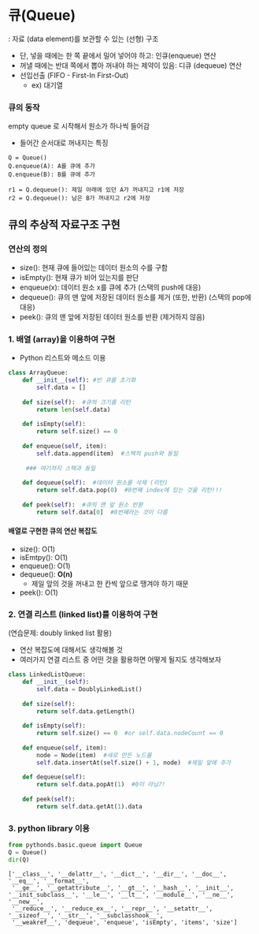 # 큐(Queue)
: 자료 (data element)를 보관할 수 있는 (선형) 구조
- 단, 넣을 때에는 한 쪽 끝에서 밀어 넣어야 하고: 인큐(enqueue) 연산
- 꺼낼 때에는 반대 쪽에서 뽑아 꺼내야 하는 제약이 있음: 디큐 (dequeue) 연산
- 선입선출 (FIFO - First-In First-Out)
  + ex) 대기열

### 큐의 동작

empty queue 로 시작해서 원소가 하나씩 들어감
- 들어간 순서대로 꺼내지는 특징
```
Q = Queue()
Q.enqueue(A): A를 큐에 추가
Q.enqueue(B): B를 큐에 추가

r1 = Q.dequeue(): 제일 아래에 있던 A가 꺼내지고 r1에 저장
r2 = Q.dequeue(): 남은 B가 꺼내지고 r2에 저장
```

## 큐의 추상적 자료구조 구현

### 연산의 정의

- size(): 현재 큐에 들어있는 데이터 원소의 수를 구함
- isEmpty(): 현재 큐가 비어 있는지를 판단
- enqueue(x): 데이터 원소 x를 큐에 추가  (스택의 push에 대응)
- dequeue(): 큐의 맨 앞에 저장된 데이터 원소를 제거 (또한, 반환)  (스택의 pop에 대응)
- peek(): 큐의 맨 앞에 저장된 데이터 원소를 반환 (제거하지 않음)

### 1. 배열 (array)을 이용하여 구현
- Python 리스트와 메소드 이용

```python
class ArrayQueue:
    def __init__(self): #빈 큐를 초기화
        self.data = []
    
    def size(self):  #큐의 크기를 리턴
        return len(self.data)
        
    def isEmpty(self):
        return self.size() == 0 
    
    def enqueue(self, item):  
        self.data.append(item)  #스택의 push와 동일
        
     ### 여기까지 스택과 동일
        
    def dequeue(self):  #데이터 원소를 삭제 (리턴)
        return self.data.pop(0)  #0번째 index에 있는 것을 리턴!!!
    
    def peek(self):  #큐의 맨 앞 원소 반환
        return self.data[0]  #0번째라는 것이 다름
```

#### 배열로 구현한 큐의 연산 복잡도
- size(): O(1)
- isEmtpy(): O(1)
- enqueue(): O(1)
- dequeue(): **O(n)** 
  + 제일 앞의 것을 꺼내고 한 칸씩 앞으로 땡겨야 하기 때문
- peek(): O(1)


### 2. 연결 리스트 (linked list)를 이용하여 구현

(연습문제: doubly linked list 활용)
- 연산 복잡도에 대해서도 생각해볼 것
- 여러가지 연결 리스트 중 어떤 것을 활용하면 어떻게 될지도 생각해보자

```python
class LinkedListQueue:
    def __init__(self):
        self.data = DoublyLinkedList()
        
    def size(self):
        return self.data.getLength()
    
    def isEmpty(self): 
        return self.size() == 0  #or self.data.nodeCount == 0
    
    def enqueue(self, item):
        node = Node(item)  #새로 만든 노드를
        self.data.insertAt(self.size() + 1, node)  #제일 앞에 추가
        
    def dequeue(self):
        return self.data.popAt(1)  #0이 아님?!
    
    def peek(self):
        return self.data.getAt(1).data
```



### 3. python library 이용

```python
from pythonds.basic.queue import Queue
Q = Queue()
dir(Q)
```

```
['__class__', '__delattr__', '__dict__', '__dir__', '__doc__', '__eq__', '__format__',
 '__ge__', '__getattribute__', '__gt__', '__hash__', '__init__', '__init_subclass__', '__le__', '__lt__', '__module__', '__ne__', '__new__',
 '__reduce__', '__reduce_ex__', '__repr__', '__setattr__', '__sizeof__', '__str__', '__subclasshook__',
 '__weakref__', 'dequeue', 'enqueue', 'isEmpty', 'items', 'size']
```
